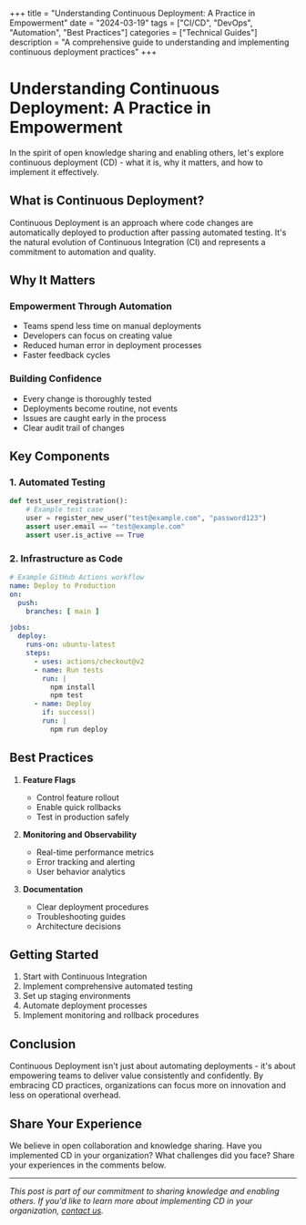 +++
title = "Understanding Continuous Deployment: A Practice in Empowerment"
date = "2024-03-19"
tags = ["CI/CD", "DevOps", "Automation", "Best Practices"]
categories = ["Technical Guides"]
description = "A comprehensive guide to understanding and implementing continuous deployment practices"
+++

# Understanding Continuous Deployment: A Practice in Empowerment

In the spirit of open knowledge sharing and enabling others, let's explore continuous deployment (CD) - what it is, why it matters, and how to implement it effectively.

## What is Continuous Deployment?

Continuous Deployment is an approach where code changes are automatically deployed to production after passing automated testing. It's the natural evolution of Continuous Integration (CI) and represents a commitment to automation and quality.

## Why It Matters

### Empowerment Through Automation

- Teams spend less time on manual deployments
- Developers can focus on creating value
- Reduced human error in deployment processes
- Faster feedback cycles

### Building Confidence

- Every change is thoroughly tested
- Deployments become routine, not events
- Issues are caught early in the process
- Clear audit trail of changes

## Key Components

### 1. Automated Testing

```python
def test_user_registration():
    # Example test case
    user = register_new_user("test@example.com", "password123")
    assert user.email == "test@example.com"
    assert user.is_active == True
```

### 2. Infrastructure as Code

```yaml
# Example GitHub Actions workflow
name: Deploy to Production
on:
  push:
    branches: [ main ]

jobs:
  deploy:
    runs-on: ubuntu-latest
    steps:
      - uses: actions/checkout@v2
      - name: Run tests
        run: |
          npm install
          npm test
      - name: Deploy
        if: success()
        run: |
          npm run deploy
```

## Best Practices

1. **Feature Flags**
   - Control feature rollout
   - Enable quick rollbacks
   - Test in production safely

2. **Monitoring and Observability**
   - Real-time performance metrics
   - Error tracking and alerting
   - User behavior analytics

3. **Documentation**
   - Clear deployment procedures
   - Troubleshooting guides
   - Architecture decisions

## Getting Started

1. Start with Continuous Integration
2. Implement comprehensive automated testing
3. Set up staging environments
4. Automate deployment processes
5. Implement monitoring and rollback procedures

## Conclusion

Continuous Deployment isn't just about automating deployments - it's about empowering teams to deliver value consistently and confidently. By embracing CD practices, organizations can focus more on innovation and less on operational overhead.

## Share Your Experience

We believe in open collaboration and knowledge sharing. Have you implemented CD in your organization? What challenges did you face? Share your experiences in the comments below.

---

*This post is part of our commitment to sharing knowledge and enabling others. If you'd like to learn more about implementing CD in your organization, [contact us](/contact/).*
